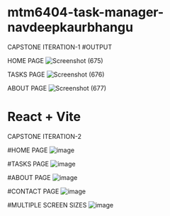 # mtm6404-task-manager-navdeepkaurbhangu
CAPSTONE ITERATION-1
#OUTPUT

HOME PAGE
![Screenshot (675)](https://github.com/user-attachments/assets/3809b035-ae06-4ddb-97f8-4916973c2c96)

TASKS PAGE
![Screenshot (676)](https://github.com/user-attachments/assets/056b10b5-cba5-45e6-a00c-89f0355efd5a)

ABOUT PAGE
![Screenshot (677)](https://github.com/user-attachments/assets/7f057cca-5554-41f5-b95b-79af39da24be)


# React + Vite
CAPSTONE ITERATION-2

#HOME PAGE
![image](https://github.com/user-attachments/assets/92f00de3-61bb-4326-801b-0513f171e5d3)

#TASKS PAGE
![image](https://github.com/user-attachments/assets/c519b75b-f673-481f-b2a2-72cfde696fce)

#ABOUT PAGE
![image](https://github.com/user-attachments/assets/68f9286e-bea5-4b06-a44e-7b677a148d53)

#CONTACT PAGE
![image](https://github.com/user-attachments/assets/bf1e12b3-60b5-40da-bbbc-5176d01c2fef)

#MULTIPLE SCREEN SIZES
![image](https://github.com/user-attachments/assets/6bd5e5bf-bbc1-40d7-80dc-9bf9c79656d5)
